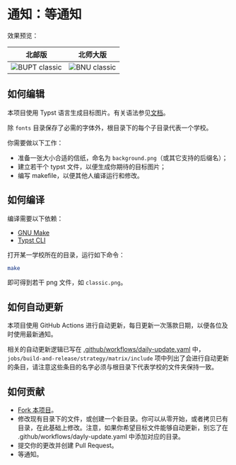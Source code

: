 # 通知：等通知

效果预览：

|北邮版|北师大版|
|---|---|
|![BUPT classic](https://github.com/cppHusky/notice-waiting-for-notice/releases/download/BUPT/classic.png)|![BNU classic](https://github.com/cppHusky/notice-waiting-for-notice/releases/download/BNU/classic.png)|

## 如何编辑

本项目使用 Typst 语言生成目标图片。有关语法参见[文档](https://typst.app/docs/)。

除 `fonts` 目录保存了必需的字体外，根目录下的每个子目录代表一个学校。

你需要做以下工作：

+ 准备一张大小合适的信纸，命名为 `background.png`（或其它支持的后缀名）；
+ 建立若干个 typst 文件，以便生成你期待的目标图片；
+ 编写 makefile，以便其他人编译运行和修改。

## 如何编译

编译需要以下依赖：

- [GNU Make](https://www.gnu.org/software/make/)
- [Typst CLI](https://typst.app/)

打开某一学校所在的目录，运行如下命令：

```sh
make
```

即可得到若干 png 文件，如 `classic.png`。

## 如何自动更新

本项目使用 GitHub Actions 进行自动更新，每日更新一次落款日期，以便各位及时使用最新通知。

相关的自动更新逻辑已写在 [.github/workflows/daily-update.yaml](./.github/workflows/dayly-update.yaml) 中，`jobs/build-and-release/strategy/matrix/include` 项中列出了会进行自动更新的条目，请注意这些条目的名字必须与根目录下代表学校的文件夹保持一致。

## 如何贡献

+ [Fork 本项目](https://github.com/cppHusky/notice-waiting-for-notice/fork)。
+ 修改现有目录下的文件，或创建一个新目录。你可以从零开始，或者拷贝已有目录，在此基础上修改。注意，如果你希望目标文件能够自动更新，别忘了在 .github/workflows/dayly-update.yaml 中添加对应的目录。
+ 提交你的更改并创建 Pull Request。
+ 等通知。
